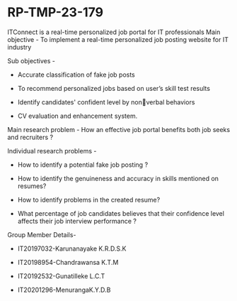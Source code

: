 # RP-TMP-23-179
ITConnect is a real-time personalized job portal for IT professionals 
Main objective - To implement a real-time personalized 
job posting website for IT industry

Sub objectives - 

*  Accurate classification of fake job posts

*  To recommend personalized jobs based on user’s skill test results

*  Identify candidates' confident level by non￾verbal behaviors

*  CV evaluation and enhancement system.


Main research problem - How an effective job portal benefits both job seeks and recruiters ?

Individual research problems -  

*  How to identify a potential fake job posting ?

*  How to identify the genuineness and accuracy in skills mentioned on resumes?

*  How to identify problems in the created resume?

*  What percentage of job candidates believes that their confidence level affects their job interview performance ?


Group Member Details-

*  IT20197032-Karunanayake K.R.D.S.K 

*  IT20198954-Chandrawansa K.T.M 

*  IT20192532-Gunatilleke L.C.T

*  IT20201296-MenurangaK.Y.D.B

